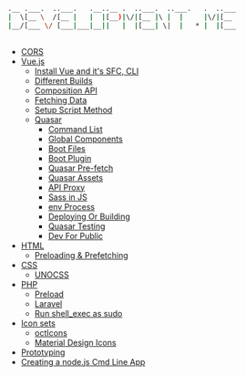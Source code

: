 ```sh
.__ .___.  ..___.   .__..__ .  ..___.  ..___.   .  ..___
|  \[__ \  /[__ |   |  |[__)|\/|[__ |\ |  |     |\/|[__ 
|__/[___ \/ [___|___|__||   |  |[___| \|  |   * |  |[___
                                                        
```

- [CORS](cors.md)
- [Vue.js](js/vue/README.md)
  - [Install Vue and it's SFC, CLI](js/vue/installVue.md)
  - [Different Builds](js/vue/differentBuilds.md)
  - [Composition API](js/vue/composition/api.md)
  - [Fetching Data](js/vue/composition/fetchData.md)
  - [Setup Script Method](js/vue/composition/setupScripts.md)
  - [Quasar](js/vue/quasar/README.md)
    - [Command List](js/vue/quasar/commandList.md)
    - [Global Components](js/vue/quasar/globalComponents.md)
    - [Boot Files](js/vue/quasar/bootFiles.md)
    - [Boot Plugin](js/vue/quasar/bootPlugin.md)
    - [Quasar Pre-fetch](js/vue/quasar/quasarPrefetch.md)
    - [Quasar Assets](js/vue/quasar/quasarAssets.md)
    - [API Proxy](js/vue/quasar/apiProxy.md)
    - [Sass in JS](js/vue/quasar/sassInJs.md)
    - [env Process](js/vue/quasar/envProcess.md)
    - [Deploying Or Building](js/vue/quasar/deployingOrBuilding.md)
    - [Quasar Testing](js/vue/quasar/quasarTesting.md)
    - [Dev For Public](js/vue/quasar/devForPublic.md)
- [HTML](html/README.md)
  - [Preloading & Prefetching](html/prefetchAndPreload.md)
- [CSS](css/README.md)
  - [UNOCSS](css/unocss.md)
- [PHP](php/README.md)
  - [Preload](php/preload.md)
  - [Laravel](php/laravel/README.md)
  - [Run shell_exec as sudo](php/shellExec/README.md)
- [Icon sets](icons/README.md)
  - [octIcons](icons/octIcons.md)
  - [Material Design Icons](icons/materialIcons.md)
- [Prototyping](prototyping/README.md)
- [Creating a node.js Cmd Line App](nodeCli/README.md)
